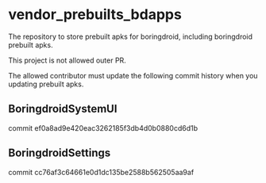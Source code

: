 # vendor_prebuilts_bdapps

The repository to store prebuilt apks for boringdroid, including boringdroid prebuilt apks.

This project is not allowed outer PR.

The allowed contributor must update the following commit history when you updating prebuilt apks.

## BoringdroidSystemUI

commit ef0a8ad9e420eac3262185f3db4d0b0880cd6d1b

## BoringdroidSettings

commit cc76af3c64661e0d1dc135be2588b562505aa9af
